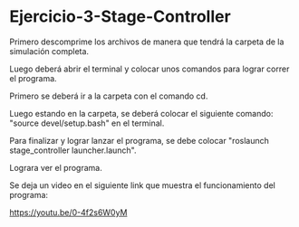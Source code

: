 # Ejercicio-3-Stage-Controller
Primero descomprime los archivos de manera que tendrá la carpeta de la simulación completa.

Luego deberá abrir el terminal y colocar unos comandos para lograr correr el programa.

Primero se deberá ir a la carpeta con el comando cd.

Luego estando en la carpeta, se deberá colocar el siguiente comando: "source devel/setup.bash" en el terminal.

Para finalizar y lograr lanzar el programa, se debe colocar "roslaunch stage_controller launcher.launch".

Lograra ver el programa.

Se deja un video en el siguiente link que muestra el funcionamiento del programa:

https://youtu.be/0-4f2s6W0yM 
